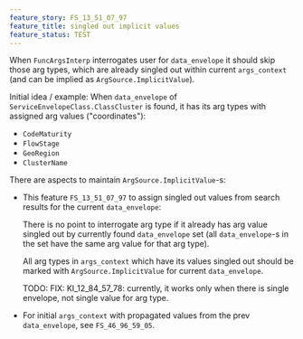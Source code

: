 ```yaml
---
feature_story: FS_13_51_07_97
feature_title: singled out implicit values
feature_status: TEST
---
```


When `FuncArgsInterp` interrogates user for `data_envelope` it should skip those arg types,
which are already singled out within current `args_context` (and can be implied as `ArgSource.ImplicitValue`).

Initial idea / example:
When `data_envelope` of `ServiceEnvelopeClass.ClassCluster` is found,
it has its arg types with assigned arg values ("coordinates"):
*   `CodeMaturity`
*   `FlowStage`
*   `GeoRegion`
*   `ClusterName`

There are aspects to maintain `ArgSource.ImplicitValue`-s:

*   This feature `FS_13_51_07_97` to assign singled out values from search results for the current `data_envelope`:

    There is no point to interrogate arg type if it already has arg value singled out by
    currently found `data_envelope` set (all `data_envelope`-s in the set have the same arg value for that arg type).

    All arg types in `args_context` which have its values singled out
    should be marked with `ArgSource.ImplicitValue` for current `data_envelope`.

    TODO: FIX: KI_12_84_57_78: currently, it works only when there is single envelope, not single value for arg type.

*   For initial `args_context` with propagated values from the prev `data_envelope`, see `FS_46_96_59_05`.
